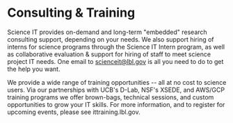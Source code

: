 # Consulting & Training

Science IT provides on-demand and long-term "embedded" research consulting support, depending on your needs. We also support hiring of interns for science programs through the Science IT Intern program, as well as collaborative evaluation & support for hiring of staff to meet science project IT needs.  One email to scienceit@lbl.gov is all you need to do to get the help you want.

We provide a wide range of training opportunities -- all at no cost to science users. Via our partnerships with UCB's D-Lab, NSF's XSEDE, and AWS/GCP training programs we offer brown-bags, technical sessions, and custom opportunities to grow your IT skills.  For more information, and to register for upcoming events, please see ittraining.lbl.gov.
